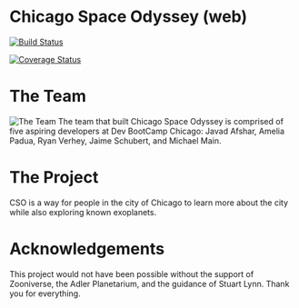 Chicago Space Odyssey (web)
==================
[![Build Status](https://travis-ci.org/michaelanthonymain/tosche-station-web.svg?branch=master)](https://travis-ci.org/michaelanthonymain/tosche-station-web)

[![Coverage Status](https://coveralls.io/repos/michaelanthonymain/tosche-station-web/badge.png?branch=coveralls)](https://coveralls.io/r/michaelanthonymain/tosche-station-web?branch=coveralls)

The Team
==================
![The Team](http://i.imgur.com/8jovpJx.jpg)
The team that built Chicago Space Odyssey is comprised of five aspiring developers at Dev BootCamp Chicago: Javad Afshar, Amelia Padua, Ryan Verhey, Jaime Schubert, and Michael Main.

The Project
==================
CSO is a way for people in the city of Chicago to learn more about the city while also exploring known exoplanets.


Acknowledgements
==================
This project would not have been possible without the support of Zooniverse, the Adler Planetarium, and the guidance of Stuart Lynn. Thank you for everything.
